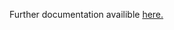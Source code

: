 <style>
  .content-container a {
    color: #D37070; /* Change the color of hyperlinks */
    text-decoration: underline; /* Add underline to hyperlinks */
  }
</style>

Further documentation availible <a href="https://drive.google.com/drive/folders/1c0RDYSpBO2YEyObhCw_Dnd42wcLdhmQL.">here.</a>